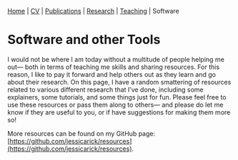 [Home](https://jessicarick.github.io/testweb) | [CV](../cv/cv.html) | [Publications](../publications/pubs.html) | [Research](../research/research.html) | [Teaching](../teaching/teaching.html) | Software

# Software and other Tools

I would not be where I am today without a multitude of people helping me out— both in terms of teaching me skills and sharing resources. For this reason, I like to pay it forward and help others out as they learn and go about their research. On this page, I have a random smattering of resources related to various different research that I’ve done, including some explainers, some tutorials, and some things just for fun. Please feel free to use these resources or pass them along to others— and please do let me know if they are useful to you, or if have suggestions for making them more so!

More resources can be found on my GitHub page: [https://github.com/jessicarick/resources](https://github.com/jessicarick/resources).